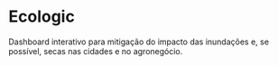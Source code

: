 # Ecologic
Dashboard interativo para mitigação do impacto das inundações e, se possível, secas nas cidades e no agronegócio.
